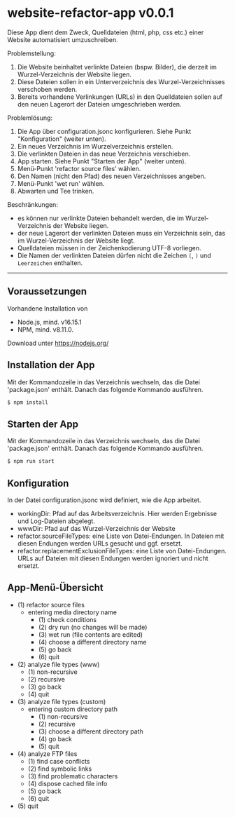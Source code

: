 # website-refactor-app v0.0.1

Diese App dient dem Zweck, Quelldateien (html, php, css etc.) einer Website automatisiert umzuschreiben.

Problemstellung:

1. Die Website beinhaltet verlinkte Dateien (bspw. Bilder), die derzeit im Wurzel-Verzeichnis der Website liegen.
2. Diese Dateien sollen in ein Unterverzeichnis des Wurzel-Verzeichnisses verschoben werden.
3. Bereits vorhandene Verlinkungen (URLs) in den Quelldateien sollen auf den neuen Lagerort der Dateien umgeschrieben werden.

Problemlösung:

1. Die App über configuration.jsonc konfigurieren. Siehe Punkt "Konfiguration" (weiter unten).
2. Ein neues Verzeichnis im Wurzelverzeichnis erstellen.
3. Die verlinkten Dateien in das neue Verzeichnis verschieben.
4. App starten. Siehe Punkt "Starten der App" (weiter unten).
5. Menü-Punkt 'refactor source files' wählen.
6. Den Namen (nicht den Pfad) des neuen Verzeichnisses angeben.
7. Menü-Punkt 'wet run' wählen.
8. Abwarten und Tee trinken.

Beschränkungen:

-   es können nur verlinkte Dateien behandelt werden, die im Wurzel-Verzeichnis der Website liegen.
-   der neue Lagerort der verlinkten Dateien muss ein Verzeichnis sein, das im Wurzel-Verzeichnis der Website liegt.
-   Quelldateien müssen in der Zeichenkodierung UTF-8 vorliegen.
-   Die Namen der verlinkten Dateien dürfen nicht die Zeichen `(`, `)` und `Leerzeichen` enthalten.

---

## Voraussetzungen

Vorhandene Installation von

-   Node.js, mind. v16.15.1
-   NPM, mind. v8.11.0.

Download unter
https://nodejs.org/

## Installation der App

Mit der Kommandozeile in das Verzeichnis wechseln, das die Datei 'package.json' enthält.
Danach das folgende Kommando ausführen.

```bash
$ npm install
```

## Starten der App

Mit der Kommandozeile in das Verzeichnis wechseln, das die Datei 'package.json' enthält.
Danach das folgende Kommando ausführen.

```bash
$ npm run start
```

## Konfiguration

In der Datei configuration.jsonc wird definiert, wie die App arbeitet.

-   workingDir: Pfad auf das Arbeitsverzeichnis. Hier werden Ergebnisse und Log-Dateien abgelegt.
-   wwwDir: Pfad auf das Wurzel-Verzeichnis der Website
-   refactor.sourceFileTypes: eine Liste von Datei-Endungen. In Dateien mit diesen Endungen werden URLs gesucht und ggf. ersetzt.
-   refactor.replacementExclusionFileTypes: eine Liste von Datei-Endungen. URLs auf Dateien mit diesen Endungen werden ignoriert und nicht ersetzt.

## App-Menü-Übersicht

-   (1) refactor source files
    -   entering media directory name
        -   (1) check conditions
        -   (2) dry run (no changes will be made)
        -   (3) wet run (file contents are edited)
        -   (4) choose a different directory name
        -   (5) go back
        -   (6) quit
-   (2) analyze file types (www)
    -   (1) non-recursive
    -   (2) recursive
    -   (3) go back
    -   (4) quit
-   (3) analyze file types (custom)
    -   entering custom directory path
        -   (1) non-recursive
        -   (2) recursive
        -   (3) choose a different directory path
        -   (4) go back
        -   (5) quit
-   (4) analyze FTP files
    -   (1) find case conflicts
    -   (2) find symbolic links
    -   (3) find problematic characters
    -   (4) dispose cached file info
    -   (5) go back
    -   (6) quit
-   (5) quit
